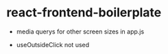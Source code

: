 # react-frontend-boilerplate

- media querys for other screen sizes in app.js

- useOutsideClick not used
